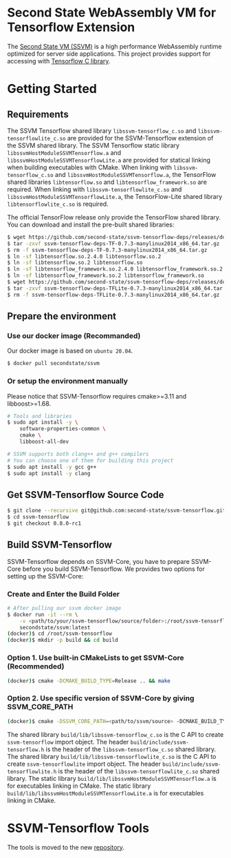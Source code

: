 # Second State WebAssembly VM for Tensorflow Extension

The [Second State VM (SSVM)](https://github.com/second-state/ssvm) is a high performance WebAssembly runtime optimized for server side applications. This project provides support for accessing with [Tensorflow C library](https://www.tensorflow.org/install/lang_c).

# Getting Started

## Requirements

The SSVM Tensorflow shared library `libssvm-tensorflow_c.so` and `libssvm-tensorflowlite_c.so` are provided for the SSVM-Tensorflow extension of the SSVM shared library.
The SSVM Tensorflow static library `libssvmHostModuleSSVMTensorflow.a` and `libssvmHostModuleSSVMTensorflowLite.a` are provided for statical linking when building executables with CMake.
When linking with `libssvm-tensorflow_c.so` and `libssvmHostModuleSSVMTensorflow.a`, the TensorFlow shared libraries `libtensorflow.so` and `libtensorflow_framework.so` are required.
When linking with `libssvm-tensorflowlite_c.so` and `libssvmHostModuleSSVMTensorflowLite.a`, the TensorFlow-Lite shared library `libtensorflowlite_c.so` is required.

The official TensorFlow release only provide the TensorFlow shared library.
You can download and install the pre-built shared libraries:

```bash
$ wget https://github.com/second-state/ssvm-tensorflow-deps/releases/download/0.7.3/ssvm-tensorflow-deps-TF-0.7.3-manylinux2014_x86_64.tar.gz
$ tar -zxvf ssvm-tensorflow-deps-TF-0.7.3-manylinux2014_x86_64.tar.gz
$ rm -f ssvm-tensorflow-deps-TF-0.7.3-manylinux2014_x86_64.tar.gz
$ ln -sf libtensorflow.so.2.4.0 libtensorflow.so.2
$ ln -sf libtensorflow.so.2 libtensorflow.so
$ ln -sf libtensorflow_framework.so.2.4.0 libtensorflow_framework.so.2
$ ln -sf libtensorflow_framework.so.2 libtensorflow_framework.so
$ wget https://github.com/second-state/ssvm-tensorflow-deps/releases/download/0.7.3/ssvm-tensorflow-deps-TFLite-0.7.3-manylinux2014_x86_64.tar.gz
$ tar -zxvf ssvm-tensorflow-deps-TFLite-0.7.3-manylinux2014_x86_64.tar.gz
$ rm -f ssvm-tensorflow-deps-TFLite-0.7.3-manylinux2014_x86_64.tar.gz
```

## Prepare the environment

### Use our docker image (Recommanded)

Our docker image is based on `ubuntu 20.04`.

```bash
$ docker pull secondstate/ssvm
```

### Or setup the environment manually

Please notice that SSVM-Tensorflow requires cmake>=3.11 and libboost>=1.68.

```bash
# Tools and libraries
$ sudo apt install -y \
	software-properties-common \
	cmake \
	libboost-all-dev

# SSVM supports both clang++ and g++ compilers
# You can choose one of them for building this project
$ sudo apt install -y gcc g++
$ sudo apt install -y clang
```

## Get SSVM-Tensorflow Source Code

```bash
$ git clone --recursive git@github.com:second-state/ssvm-tensorflow.git
$ cd ssvm-tensorflow
$ git checkout 0.8.0-rc1
```

## Build SSVM-Tensorflow

SSVM-Tensorflow depends on SSVM-Core, you have to prepare SSVM-Core before you build SSVM-Tensorflow.
We provides two options for setting up the SSVM-Core:

### Create and Enter the Build Folder

```bash
# After pulling our ssvm docker image
$ docker run -it --rm \
    -v <path/to/your/ssvm-tensorflow/source/folder>:/root/ssvm-tensorflow \
    secondstate/ssvm:latest
(docker)$ cd /root/ssvm-tensorflow
(docker)$ mkdir -p build && cd build
```

### Option 1. Use built-in CMakeLists to get SSVM-Core (Recommended)

```bash
(docker)$ cmake -DCMAKE_BUILD_TYPE=Release .. && make
```

### Option 2. Use specific version of SSVM-Core by giving SSVM_CORE_PATH

```bash
(docker)$ cmake -DSSVM_CORE_PATH=<path/to/ssvm/source> -DCMAKE_BUILD_TYPE=Release .. && make
```

The shared library `build/lib/libssvm-tensorflow_c.so` is the C API to create `ssvm-tensorflow` import object.
The header `build/include/ssvm-tensorflow.h` is the header of the `libssvm-tensorflow_c.so` shared library.
The shared library `build/lib/libssvm-tensorflowlite_c.so` is the C API to create `ssvm-tensorflowlite` import object.
The header `build/include/ssvm-tensorflowlite.h` is the header of the `libssvm-tensorflowlite_c.so` shared library.
The static library `build/lib/libssvmHostModuleSSVMTensorflow.a` is for executables linking in CMake.
The static library `build/lib/libssvmHostModuleSSVMTensorflowLite.a` is for executables linking in CMake.

# SSVM-Tensorflow Tools

The tools is moved to the new [repository](https://github.com/second-state/ssvm-tensorflow-tools).
